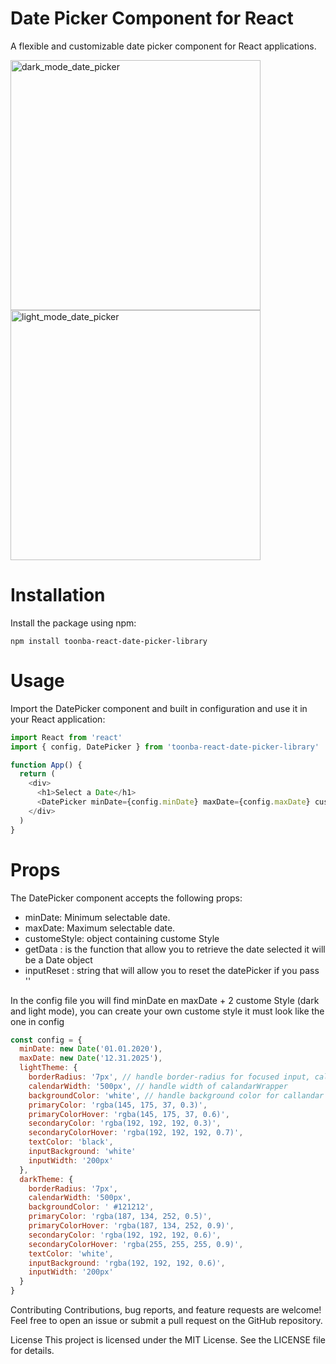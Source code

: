 # Date Picker Component for React

A flexible and customizable date picker component for React applications.

<img width="400" alt="dark_mode_date_picker" src="https://github.com/Toonba/React_Date_Picker/assets/106684816/050fa93c-c271-461b-a8a4-fa0d823b38d9">
<img width="400" alt="light_mode_date_picker" src="https://github.com/Toonba/React_Date_Picker/assets/106684816/92ae6698-e0bc-4705-9c2c-df2fb9c33b16">

# Installation

Install the package using npm:

```
npm install toonba-react-date-picker-library
```

# Usage

Import the DatePicker component and built in configuration and use it in your React application:

```js
import React from 'react'
import { config, DatePicker } from 'toonba-react-date-picker-library'

function App() {
  return (
    <div>
      <h1>Select a Date</h1>
      <DatePicker minDate={config.minDate} maxDate={config.maxDate} customStyle={config.lightTheme} getData={yourCustomeFunction} inputReset={yourReset} />
    </div>
  )
}
```

# Props

The DatePicker component accepts the following props:

<ul>
  <li>minDate: Minimum selectable date.</li>
  <li>maxDate: Maximum selectable date.</li>
  <li>customeStyle: object containing custome Style</li>
  <li>getData : is the function that allow you to retrieve the date selected it will be a Date object</li>
  <li>inputReset : string that will allow you to reset the datePicker if you pass '' </li>
</ul>

In the config file you will find minDate en maxDate + 2 custome Style (dark and light mode), you can create your own custome style it must look like the one in config

```js
const config = {
  minDate: new Date('01.01.2020'),
  maxDate: new Date('12.31.2025'),
  lightTheme: {
    borderRadius: '7px', // handle border-radius for focused input, calendar Wrapper, select input, current day
    calendarWidth: '500px', // handle width of calandarWrapper
    backgroundColor: 'white', // handle background color for callandar Wrapper, select and input
    primaryColor: 'rgba(145, 175, 37, 0.3)',
    primaryColorHover: 'rgba(145, 175, 37, 0.6)',
    secondaryColor: 'rgba(192, 192, 192, 0.3)',
    secondaryColorHover: 'rgba(192, 192, 192, 0.7)',
    textColor: 'black',
    inputBackground: 'white'
    inputWidth: '200px'
  },
  darkTheme: {
    borderRadius: '7px',
    calendarWidth: '500px',
    backgroundColor: ' #121212',
    primaryColor: 'rgba(187, 134, 252, 0.5)',
    primaryColorHover: 'rgba(187, 134, 252, 0.9)',
    secondaryColor: 'rgba(192, 192, 192, 0.6)',
    secondaryColorHover: 'rgba(255, 255, 255, 0.9)',
    textColor: 'white',
    inputBackground: 'rgba(192, 192, 192, 0.6)',
    inputWidth: '200px'
  }
}
```

Contributing
Contributions, bug reports, and feature requests are welcome! Feel free to open an issue or submit a pull request on the GitHub repository.

License
This project is licensed under the MIT License. See the LICENSE file for details.
